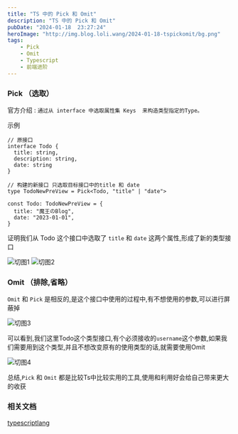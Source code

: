 ```yaml
---
title: "TS 中的 Pick 和 Omit"
description: "TS 中的 Pick 和 Omit"
pubDate: "2024-01-18  23:27:24"
heroImage: "http://img.blog.loli.wang/2024-01-18-tspickomit/bg.png"
tags:
    - Pick
    - Omit
    - Typescript
    - 前端进阶
---
```


### Pick （选取）

官方介绍 : `通过从 interface 中选取属性集 Keys  来构造类型指定的Type。`

示例

```tsx
// 原接口
interface Todo {
  title: string,
  description: string,
  date: string
}

// 构建的新接口 只选取目标接口中的title 和 date
type TodoNewPreView = Pick<Todo, "title" | "date">

const Todo: TodoNewPreView = {
  title: "魔王のBlog",
  date: "2023-01-01",
}

```

证明我们从 Todo 这个接口中选取了 `title` 和 `date` 这两个属性,形成了新的类型接口

![切图1](http://img.blog.loli.wang/2024-01-18-tspickomit/01.png)
![切图2](http://img.blog.loli.wang/2024-01-18-tspickomit/02.png)



### Omit （排除,省略）

`Omit` 和 `Pick` 是相反的,是这个接口中使用的过程中,有不想使用的参数,可以进行屏蔽掉

![切图3](http://img.blog.loli.wang/2024-01-18-tspickomit/03.png)

可以看到,我们这里Todo这个类型接口,有个必须接收的`username`这个参数,如果我们需要用到这个类型,并且不想改变原有的使用类型的话,就需要使用Omit

![切图4](http://img.blog.loli.wang/2024-01-18-tspickomit/04.png)


总结,`Pick` 和 `Omit` 都是比较Ts中比较实用的工具,使用和利用好会给自己带来更大的收获



### 相关文档

[typescriptlang](https://www.typescriptlang.org/docs/handbook/utility-types.html#omittype-keys)